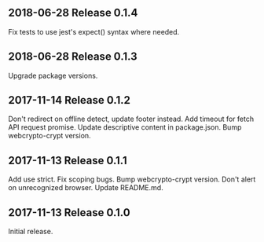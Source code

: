 ## 2018-06-28  Release 0.1.4

Fix tests to use jest's expect() syntax where needed.

## 2018-06-28  Release 0.1.3

Upgrade package versions.

## 2017-11-14  Release 0.1.2

Don't redirect on offline detect, update footer instead.
Add timeout for fetch API request promise.
Update descriptive content in package.json.
Bump webcrypto-crypt version.

## 2017-11-13  Release 0.1.1

Add use strict.
Fix scoping bugs.
Bump webcrypto-crypt version.
Don't alert on unrecognized browser.
Update README.md.

## 2017-11-13  Release 0.1.0

Initial release.
